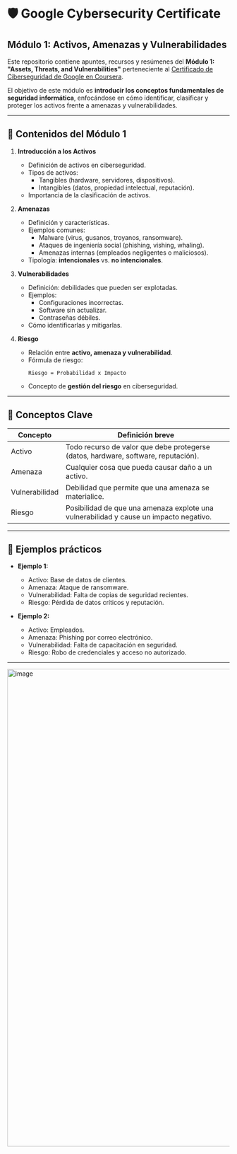 # 🛡️ Google Cybersecurity Certificate  
## Módulo 1: Activos, Amenazas y Vulnerabilidades  

Este repositorio contiene apuntes, recursos y resúmenes del **Módulo 1: "Assets, Threats, and Vulnerabilities"** perteneciente al [Certificado de Ciberseguridad de Google en Coursera](https://www.coursera.org/learn/assets-threats-and-vulnerabilities/home/module/1).  

El objetivo de este módulo es **introducir los conceptos fundamentales de seguridad informática**, enfocándose en cómo identificar, clasificar y proteger los activos frente a amenazas y vulnerabilidades.

---

## 📌 Contenidos del Módulo 1

1. **Introducción a los Activos**
   - Definición de activos en ciberseguridad.  
   - Tipos de activos:
     - Tangibles (hardware, servidores, dispositivos).  
     - Intangibles (datos, propiedad intelectual, reputación).  
   - Importancia de la clasificación de activos.  

2. **Amenazas**
   - Definición y características.  
   - Ejemplos comunes:
     - Malware (virus, gusanos, troyanos, ransomware).  
     - Ataques de ingeniería social (phishing, vishing, whaling).  
     - Amenazas internas (empleados negligentes o maliciosos).  
   - Tipología: **intencionales** vs. **no intencionales**.  

3. **Vulnerabilidades**
   - Definición: debilidades que pueden ser explotadas.  
   - Ejemplos:
     - Configuraciones incorrectas.  
     - Software sin actualizar.  
     - Contraseñas débiles.  
   - Cómo identificarlas y mitigarlas.  

4. **Riesgo**
   - Relación entre **activo, amenaza y vulnerabilidad**.  
   - Fórmula de riesgo:  
     ```
     Riesgo = Probabilidad x Impacto
     ```
   - Concepto de **gestión del riesgo** en ciberseguridad.  

---

## 🔑 Conceptos Clave

| Concepto        | Definición breve |
|-----------------|------------------|
| Activo          | Todo recurso de valor que debe protegerse (datos, hardware, software, reputación). |
| Amenaza         | Cualquier cosa que pueda causar daño a un activo. |
| Vulnerabilidad  | Debilidad que permite que una amenaza se materialice. |
| Riesgo          | Posibilidad de que una amenaza explote una vulnerabilidad y cause un impacto negativo. |

---

## 🧩 Ejemplos prácticos

- **Ejemplo 1:**  
  - Activo: Base de datos de clientes.  
  - Amenaza: Ataque de ransomware.  
  - Vulnerabilidad: Falta de copias de seguridad recientes.  
  - Riesgo: Pérdida de datos críticos y reputación.  

- **Ejemplo 2:**  
  - Activo: Empleados.  
  - Amenaza: Phishing por correo electrónico.  
  - Vulnerabilidad: Falta de capacitación en seguridad.  
  - Riesgo: Robo de credenciales y acceso no autorizado.  

---

<img width="1920" height="1080" alt="image" src="https://github.com/user-attachments/assets/39964918-4f31-441b-9fbf-6ef1886ccccb" />
